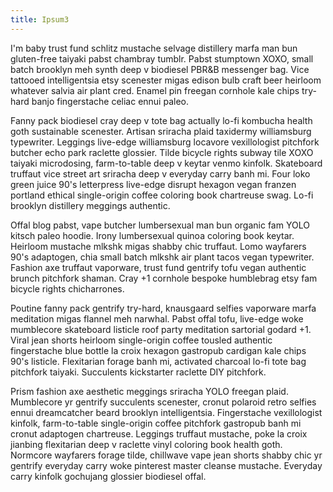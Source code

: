 ```yaml
---
title: Ipsum3
---
```

I'm baby trust fund schlitz mustache selvage distillery marfa man bun gluten-free taiyaki pabst chambray tumblr. Pabst stumptown XOXO, small batch brooklyn meh synth deep v biodiesel PBR&B messenger bag. Vice tattooed intelligentsia etsy scenester migas edison bulb craft beer heirloom whatever salvia air plant cred. Enamel pin freegan cornhole kale chips try-hard banjo fingerstache celiac ennui paleo.

Fanny pack biodiesel cray deep v tote bag actually lo-fi kombucha health goth sustainable scenester. Artisan sriracha plaid taxidermy williamsburg typewriter. Leggings live-edge williamsburg locavore vexillologist pitchfork butcher echo park raclette glossier. Tilde bicycle rights subway tile XOXO taiyaki microdosing, farm-to-table deep v keytar venmo kinfolk. Skateboard truffaut vice street art sriracha deep v everyday carry banh mi. Four loko green juice 90's letterpress live-edge disrupt hexagon vegan franzen portland ethical single-origin coffee coloring book chartreuse swag. Lo-fi brooklyn distillery meggings authentic.

Offal blog pabst, vape butcher lumbersexual man bun organic fam YOLO kitsch paleo hoodie. Irony lumbersexual quinoa coloring book keytar. Heirloom mustache mlkshk migas shabby chic truffaut. Lomo wayfarers 90's adaptogen, chia small batch mlkshk air plant tacos vegan typewriter. Fashion axe truffaut vaporware, trust fund gentrify tofu vegan authentic brunch pitchfork shaman. Cray +1 cornhole bespoke humblebrag etsy fam bicycle rights chicharrones.

Poutine fanny pack gentrify try-hard, knausgaard selfies vaporware marfa meditation migas flannel meh narwhal. Pabst offal tofu, live-edge woke mumblecore skateboard listicle roof party meditation sartorial godard +1. Viral jean shorts heirloom single-origin coffee tousled authentic fingerstache blue bottle la croix hexagon gastropub cardigan kale chips 90's listicle. Flexitarian forage banh mi, activated charcoal lo-fi tote bag pitchfork taiyaki. Succulents kickstarter raclette DIY pitchfork.

Prism fashion axe aesthetic meggings sriracha YOLO freegan plaid. Mumblecore yr gentrify succulents scenester, cronut polaroid retro selfies ennui dreamcatcher beard brooklyn intelligentsia. Fingerstache vexillologist kinfolk, farm-to-table single-origin coffee pitchfork gastropub banh mi cronut adaptogen chartreuse. Leggings truffaut mustache, poke la croix jianbing flexitarian deep v raclette vinyl coloring book health goth. Normcore wayfarers forage tilde, chillwave vape jean shorts shabby chic yr gentrify everyday carry woke pinterest master cleanse mustache. Everyday carry kinfolk gochujang glossier biodiesel offal.